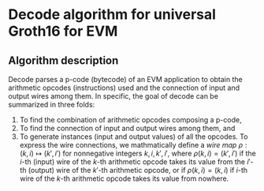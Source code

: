 # Decode algorithm for universal Groth16 for EVM

## Algorithm description
Decode parses a p-code (bytecode) of an EVM application to obtain the arithmetic opcodes (instructions) used and the connection of input and output wires among them. In specific, the goal of decode can be summarized in three folds:
1. To find the combination of arithmetic opcodes composing a p-code,
2. To find the connection of input and output wires among them, and
3. To generate instances (input and output values) of all the opcodes.
To express the wire connections, we mathmatically define a *wire map* $\rho: (k, i)\mapsto (k', i')$ for nonnegative integers $k, i, k', i'$, where $\rho(k,i) = (k',i')$ if the $i$-th (input) wire of the $k$-th arithmetic opcode takes its value from the $i'$-th (output) wire of the $k'$-th arithmetic opcode, or if $\rho(k,i) = (k,i)$ if $i$-th wire of the $k$-th arithmetic opcode takes its value from nowhere.
